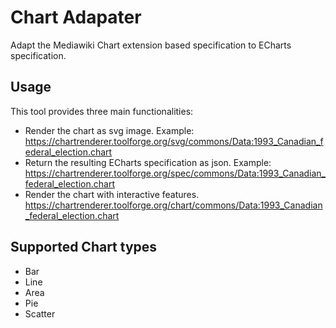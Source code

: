 # Chart Adapater

Adapt the Mediawiki Chart extension based specification to ECharts specification.

## Usage

This tool provides three main functionalities:

* Render the chart as svg image. Example: https://chartrenderer.toolforge.org/svg/commons/Data:1993_Canadian_federal_election.chart
* Return the resulting ECharts specification as json. Example: https://chartrenderer.toolforge.org/spec/commons/Data:1993_Canadian_federal_election.chart
* Render the chart with interactive features. https://chartrenderer.toolforge.org/chart/commons/Data:1993_Canadian_federal_election.chart

## Supported Chart types

* Bar
* Line
* Area
* Pie
* Scatter
